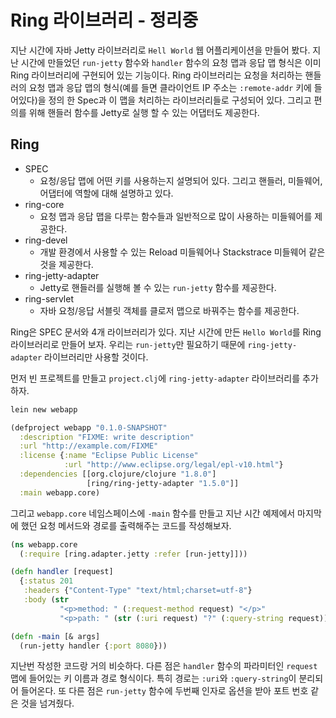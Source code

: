 # Ring 라이브러리 - 정리중

지난 시간에 자바 Jetty 라이브러리로 `Hell World` 웹 어플리케이션을 만들어 봤다. 지난 시간에 만들었던 `run-jetty` 함수와 `handler` 함수의 요청 맵과 응답 맵 형식은 이미 Ring 라이브러리에 구현되어 있는 기능이다. Ring 라이브러리는 요청을 처리하는 핸들러의 요청 맵과 응답 맵의 형식(예를 들면 클라이언트 IP 주소는 `:remote-addr` 키에 들어있다)을 정의 한 Spec과 이 맵을 처리하는 라이브러리들로 구성되어 있다. 그리고 편의를 위해 핸들러 함수를 Jetty로 실행 할 수 있는 어댑터도 제공한다.

## Ring
- SPEC
  - 요청/응답 맵에 어떤 키를 사용하는지 설명되어 있다. 그리고 핸들러, 미들웨어, 어댑터에 역할에 대해 설명하고 있다.
- ring-core
  - 요청 맵과 응답 맵을 다루는 함수들과 일반적으로 많이 사용하는 미들웨어를 제공한다.
- ring-devel
  - 개발 환경에서 사용할 수 있는 Reload 미들웨어나 Stackstrace 미들웨어 같은 것을 제공한다.
- ring-jetty-adapter
  - Jetty로 핸들러를 실행해 볼 수 있는 `run-jetty` 함수를 제공한다.
- ring-servlet
  - 자바 요청/응답 서블릿 객체를 클로저 맵으로 바꿔주는 함수를 제공한다.

Ring은 SPEC 문서와 4개 라이브러리가 있다. 지난 시간에 만든 `Hello World`를 Ring 라이브러리로 만들어 보자. 우리는 `run-jetty`만 필요하기 때문에 `ring-jetty-adapter` 라이브러리만 사용할 것이다.

먼저 빈 프로젝트를 만들고 `project.clj`에 `ring-jetty-adapter` 라이브러리를 추가하자.

```bash
lein new webapp
```

```clojure
(defproject webapp "0.1.0-SNAPSHOT"
  :description "FIXME: write description"
  :url "http://example.com/FIXME"
  :license {:name "Eclipse Public License"
            :url "http://www.eclipse.org/legal/epl-v10.html"}
  :dependencies [[org.clojure/clojure "1.8.0"]
                 [ring/ring-jetty-adapter "1.5.0"]]
  :main webapp.core)
```

그리고 `webapp.core` 네임스페이스에 `-main` 함수를 만들고 지난 시간 예제에서 마지막에 했던 요청 메서드와 경로를 출력해주는 코드를 작성해보자.

```clojure
(ns webapp.core
  (:require [ring.adapter.jetty :refer [run-jetty]]))

(defn handler [request]
  {:status 201
   :headers {"Content-Type" "text/html;charset=utf-8"}
   :body (str
           "<p>method: " (:request-method request) "</p>"
           "<p>path: " (str (:uri request) "?" (:query-string request)) "</p>")})

(defn -main [& args]
  (run-jetty handler {:port 8080}))
```

지난번 작성한 코드랑 거의 비슷하다. 다른 점은 `handler` 함수의 파라미터인 `request` 맵에 들어있는 키 이름과 경로 형식이다. 특히 경로는 `:uri`와 `:query-string`이 분리되어 들어온다. 또 다른 점은 `run-jetty` 함수에 두번째 인자로 옵션을 받아 포트 번호 같은 것을 넘겨줬다.


